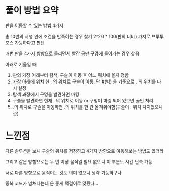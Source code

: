 # 풀이 방법 요약

판을 이동할 수 있는 방법 4가지

총 10번의 시행 안에 조건을 만족하는 경우 찾기 2^20 * 100(판의 너비) 가지로 브루투포스 가능하다고 판단

매번 판을 4가지 방향으로 돌리면서 빨간 공만 구멍에 들어가는 경우 찾음

아래로 기울일 때
1. 판의 가장 아래부터 탐색, 구슬이 이동 후 어느 위치에 올지 정함
2. 가장 아래에 위치 한 . 의 위치로 구슬이 이동, 단 #(벽) 을 기준으로 . 의 위치를 다시 설정
3. 탐색 과정에서 구멍을 발견하면 마킹
4. 구슬을 발견하면 현재 . 의 위치로 이동 or 구멍이 마킹 되어 있으면 골인 처리
5. .의 위치로 구슬을 이동하면 .의 위치를 한 칸 옮겨줘야함(구슬이 . 위치 차지했으니깐)


# 느낀점

다른 솔루션을 보니 구슬의 위치를 저장하고 4가지 방향으로 이동해보는 방법도 있더라

그리고 같은 방향으로는 두 번 이상 움직일 필요 없으니 이 부분도 시간 단축 가능

서로 다른 방향으로 움직이는 것도 의미 없으니 생략 가능하구나

중복 코드가 넘쳐나는데 운 좋게 턱걸이로 맞췄다... 
